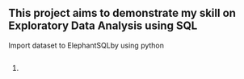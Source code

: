 ## This project aims to demonstrate my skill on Exploratory Data Analysis using SQL








Import dataset to ElephantSQLby using python
```python


```
1.
